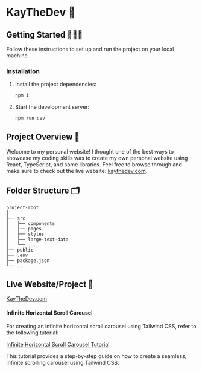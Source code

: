 # KayTheDev 👾

## Getting Started 🏃‍♀️💨

Follow these instructions to set up and run the project on your local machine.

### Installation

1. Install the project dependencies:

   ```bash
   npm i
   ```

2. Start the development server:

   ```bash
   npm run dev
   ```

## Project Overview 📖

Welcome to my personal website! I thought one of the best ways to showcase my coding skills was to create my own personal website using React, TypeScript, and some libraries. Feel free to browse through and make sure to check out the live website: [kaythedev.com](https://kaythedev.com).

## Folder Structure 🗂️
```
project-root
│
├── src
│   ├── components
│   ├── pages
│   ├── styles
│   ├── large-text-data
│   └── ...
├── public
├── .env
├── package.json
└── ...
```

## Live Website/Project 🔎

[KayTheDev.com](https://kaythedev.com)

#### Infinite Horizontal Scroll Carousel 

For creating an infinite horizontal scroll carousel using Tailwind CSS, refer to the following tutorial:

[Infinite Horizontal Scroll Carousel Tutorial](https://cruip.com/create-an-infinite-horizontal-scroll-animation-with-tailwind-css/)

This tutorial provides a step-by-step guide on how to create a seamless, infinite scrolling carousel using Tailwind CSS.
